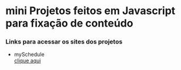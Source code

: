 <h1>mini Projetos feitos em Javascript para fixação de conteúdo</h1>  

<h3>Links para acessar os sites dos projetos</h3>
<ul>
  <li>mySchedule</li>
  <a href="https://www.google.com" target="_blank">clique aqui</a>
</ul>
